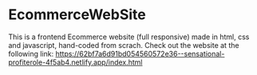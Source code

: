 # EcommerceWebSite
This is a frontend Ecommerce website (full responsive) made in html, css and javascript, hand-coded from scrach.
Check out the website at the following link: https://62bf7a6d91bd054560572e36--sensational-profiterole-4f5ab4.netlify.app/index.html
